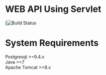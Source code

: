 WEB API Using Servlet
==
[![Build Status](https://travis-ci.org/kwesidev/servletsexamples.svg?branch=master)
<br>

System Requirements
==
Postgresql >=9.4.x <br>
Java >=7 <br>
Apache Tomcat >=8.x
